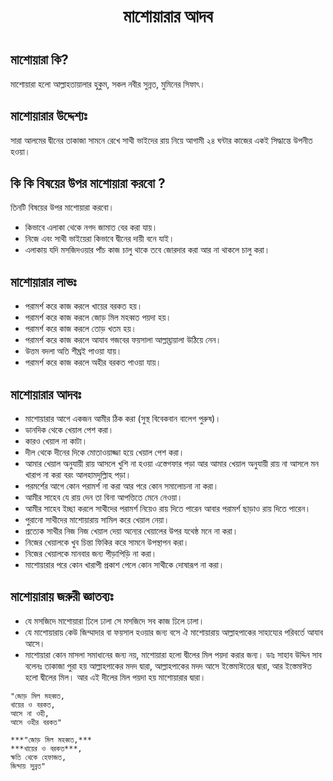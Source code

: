 <h1 align="center"> মাশোয়ারার আদব <h1/>

## **মাশোয়ারা  কি?** 
মাশোয়ারা হলো আল্লাহতায়ালার হুকুম, সকল নবীর সুন্নত, মুমিনের সিফাৎ। 

## **মাশোয়ারার  উদ্দেশ্যঃ**
সারা আলমের দ্বীনের তাকাজা সামনে রেখে সাথী ভাইদের রায় নিয়ে আগামী ২৪ ঘন্টার কাজের একই সিদ্ধান্তে উপনীত হওয়া। 

## **কি কি বিষয়ের উপর মাশোয়ারা  করবো ?** 
তিনটি বিষয়ের উপর মাশোয়ারা করবো। 
- কিভাবে এলাকা থেকে নগদ জামাত বের করা যায়। 
- নিজে এবং সাথী ভাইয়েরা কিভাবে দ্বীনের দায়ী বনে যাই। 
- এলাকায় যদি মসজিদওয়ার পাঁচ কাজ চালু থাকে তবে জোরদার করা আর না থাকলে চালু করা। 

## **মাশোয়ারার  লাভঃ**
- পরামর্শ করে কাজ করলে খায়ের বরকত হয়। 
- পরামর্শ করে কাজ করলে জোড় মিল মহব্বত পয়দা হয়। 
- পরামর্শ করে কাজ করলে তোড় খতম হয়। 
- পরামর্শ করে কাজ করলে আযাব গজবের ফয়সালা আল্লাহ্তায়ালা উঠিয়ে নেন। 
- উত্তম বদলা অতি শীঘ্রই পাওয়া যায়। 
- পরামর্শ করে কাজ করলে অহীর বরকত পাওয়া যায়। 

## **মাশোয়ারার  আদবঃ** 
- মাশোয়ারার আগে একজন আমীর ঠিক করা (সুস্থ বিবেকবান বালেগ পুরুষ)। 
- ডানদিক থেকে খেয়াল পেশ করা। 
- কারও খেয়াল না কাটা। 
- দীল থেকে দীনের দিকে মোতাওয়াজ্জা হয়ে খেয়াল পেশ করা। 
- আমার খেয়াল অনুযায়ী রায় আসলে খুশি না হওয়া এস্তেগফার পড়া আর আমার খেয়াল অনুযায়ী রায় না আসলে মন খারাপ না করা বরং আলহামদুল্লিাহ পড়া। 
- পরমর্শের আগে কোন পরামর্শ না করা আর পরে কোন সমালোচনা না করা। 
- আমীর সাহেব যে রায় দেন তা বিনা আপত্তিতে মেনে নেওয়া। 
- আমীর সাহেব ইচ্ছা করলে সাথীদের পরামর্শ নিয়েও রায় দিতে পারেন আবার পরামর্শ ছাড়াও রায় দিতে পারেন। 
- পুরানো সাথীদের মাশোয়ারায় সামিল করে খেয়াল নেয়া। 
- প্রত্যেক সাথীর নিজ নিজ খেয়াল দেয়া অন্যের খেয়ালের উপর যথেষ্ঠ মনে না করা। 
- নিজের খেয়ালকে খুব চিন্তা ফিকির করে সামনে উপস্থাপন করা। 
- নিজের খেয়ালকে মানবার জন্য পীড়াপিড়ি না করা। 
- মাশোয়ারার পরে কোন খারাপী প্রকাশ পেলে কোন সাথীকে দোষারূপ না করা। 

## **মাশোয়ারায়  জরুরী জ্ঞাতব্যঃ**
- যে মসজিদে মাশোয়ারা ঢিলে ঢালা সে মসজিদে সব কাজ ঢিলে ঢালা। 
- যে মাশোয়ারায় কেউ জিম্মাদার বা ফয়সাল হওয়ার জন্য বসে ঐ মাশোয়ারায় আল্লাহপাকের সাহায্যের পরিবর্তে আযাব আসে। 
- মাশোয়ারা কোন মাসলা সমাধানের জন্য নয়, মাশোয়ারা হলো দ্বীলের মিল পয়দা করার জন্য। ডাঃ সাহাব উদ্দিন সাব বলেনঃ তাকাজা পুরা হয় আল্লাহপাকের মদদ দ্বারা, আল্লাহপাকের মদদ আসে ইস্তেমাঈতের দ্বারা, আর ইস্তেমাঈত হলো দ্বীলের মিল। আর এই দীলের মিল পয়দা হয় মাশোয়ারার দ্বারা। 

```
"জোড় মিল মহব্বত, 
খায়ের ও বরকত, 
আসে না ওহী, 
আসে ওহীর বরকত"
```

```
***"জোড় মিল মহব্বত,***
***খায়ের ও বরকত***, 
ক্ষতি থেকে হেফাজত, 
জিন্দায় সুন্নত"
```
